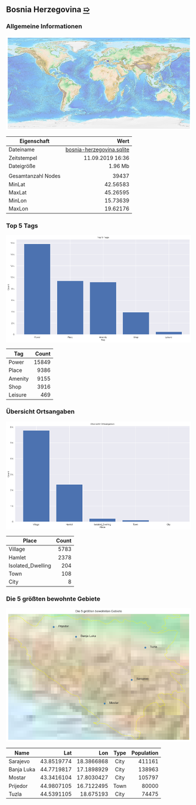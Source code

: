 ## Bosnia Herzegovina [&#10159;](bosnia-herzegovina.sqlite)

### Allgemeine Informationen

![Overview](./Images/bosnia-herzegovina_overview.png)

|Eigenschaft|Wert|
|-|-:|
Dateiname|[bosnia-herzegovina.sqlite](bosnia-herzegovina.sqlite)|
Zeitstempel|11.09.2019 16:36|
Dateigr&ouml;&szlig;e|1.96 Mb|
|||
Gesamtanzahl Nodes|39437|
|MinLat|42.56583|
|MaxLat|45.26595|
|MinLon|15.73639|
|MaxLon|19.62176|

### Top 5 Tags

![Tags](./Images/bosnia-herzegovina_tags.png)

|Tag|Count|
|-|-:|
|Power|15849|
|Place|9386|
|Amenity|9155|
|Shop|3916|
|Leisure|469|

### &Uuml;bersicht Ortsangaben

![Places](./Images/bosnia-herzegovina_places.png)

|Place|Count|
|-|-:|
|Village|5783|
|Hamlet|2378|
|Isolated_Dwelling|204|
|Town|108|
|City|8|

### Die 5 gr&ouml;&szlig;ten bewohnte Gebiete

![Places](./Images/bosnia-herzegovina_topplaces.png)

|Name|Lat|Lon|Type|Population|
|----|--:|--:|:--:|---------:|
|Sarajevo|43.8519774|18.3866868|City|411161|
|Banja Luka|44.7719817|17.1898929|City|138963|
|Mostar|43.3416104|17.8030427|City|105797|
|Prijedor|44.9807105|16.7122495|Town|80000|
|Tuzla|44.5391105|18.675193|City|74475|
